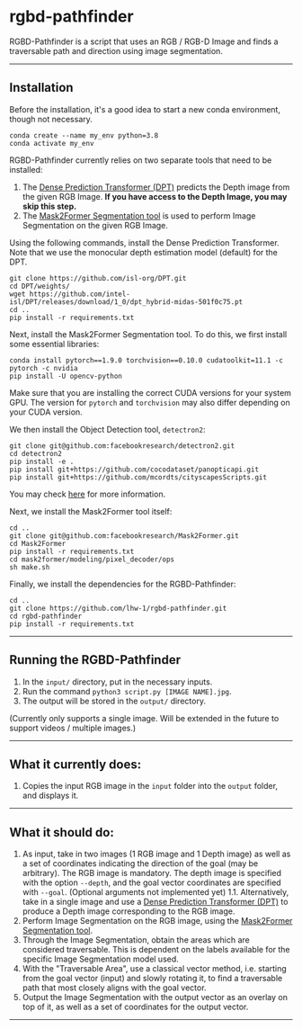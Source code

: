 # rgbd-pathfinder

RGBD-Pathfinder is a script that uses an RGB / RGB-D Image and finds a traversable path and direction using image segmentation.

---

## Installation

Before the installation, it's a good idea to start a new conda environment, though not necessary.

```
conda create --name my_env python=3.8
conda activate my_env
```

RGBD-Pathfinder currently relies on two separate tools that need to be installed:

1. The [Dense Prediction Transformer (DPT)](https://github.com/isl-org/DPT) predicts the Depth image from the given RGB Image. **If you have access to the Depth Image, you may skip this step.**
2. The [Mask2Former Segmentation tool](https://github.com/facebookresearch/Mask2Former) is used to perform Image Segmentation on the given RGB Image.

Using the following commands, install the Dense Prediction Transformer. Note that we use the monocular depth estimation model (default) for the DPT.

```
git clone https://github.com/isl-org/DPT.git
cd DPT/weights/
wget https://github.com/intel-isl/DPT/releases/download/1_0/dpt_hybrid-midas-501f0c75.pt
cd ..
pip install -r requirements.txt
```

Next, install the Mask2Former Segmentation tool. To do this, we first install some essential libraries:

```
conda install pytorch==1.9.0 torchvision==0.10.0 cudatoolkit=11.1 -c pytorch -c nvidia
pip install -U opencv-python
```

Make sure that you are installing the correct CUDA versions for your system GPU. The version for `pytorch` and `torchvision` may also differ depending on your CUDA version.

We then install the Object Detection tool, `detectron2`:

```
git clone git@github.com:facebookresearch/detectron2.git
cd detectron2
pip install -e .
pip install git+https://github.com/cocodataset/panopticapi.git
pip install git+https://github.com/mcordts/cityscapesScripts.git
```

You may check [here](https://detectron2.readthedocs.io/en/latest/tutorials/install.html) for more information.

Next, we install the Mask2Former tool itself:

```
cd ..
git clone git@github.com:facebookresearch/Mask2Former.git
cd Mask2Former
pip install -r requirements.txt
cd mask2former/modeling/pixel_decoder/ops
sh make.sh
```

Finally, we install the dependencies for the RGBD-Pathfinder:

```
cd ..
git clone https://github.com/lhw-1/rgbd-pathfinder.git
cd rgbd-pathfinder
pip install -r requirements.txt
```

---

## Running the RGBD-Pathfinder

1. In the `input/` directory, put in the necessary inputs.
2. Run the command `python3 script.py [IMAGE NAME].jpg`.
3. The output will be stored in the `output/` directory.

(Currently only supports a single image. Will be extended in the future to support videos / multiple images.)

---

## What it currently does:

1. Copies the input RGB image in the `input` folder into the `output` folder, and displays it.

---

## What it should do:

1. As input, take in two images (1 RGB image and 1 Depth image) as well as a set of coordinates indicating the direction of the goal (may be arbitrary). The RGB image is mandatory. The depth image is specified with the option `--depth`, and the goal vector coordinates are specified with `--goal`. (Optional arguments not implemented yet)
1.1. Alternatively, take in a single image and use a [Dense Prediction Transformer (DPT)](https://github.com/isl-org/DPT) to produce a Depth image corresponding to the RGB image.
2. Perform Image Segmentation on the RGB image, using the [Mask2Former Segmentation tool](https://github.com/facebookresearch/Mask2Former).
3. Through the Image Segmentation, obtain the areas which are considered traversable. This is dependent on the labels available for the specific Image Segmentation model used.
4. With the "Traversable Area", use a classical vector method, i.e. starting from the goal vector (input) and slowly rotating it, to find a traversable path that most closely aligns with the goal vector.
5. Output the Image Segmentation with the output vector as an overlay on top of it, as well as a set of coordinates for the output vector.

---
